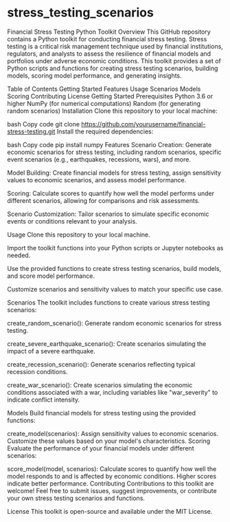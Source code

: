 # stress_testing_scenarios

Financial Stress Testing Python Toolkit
Overview
This GitHub repository contains a Python toolkit for conducting financial stress testing. Stress testing is a critical risk management technique used by financial institutions, regulators, and analysts to assess the resilience of financial models and portfolios under adverse economic conditions. This toolkit provides a set of Python scripts and functions for creating stress testing scenarios, building models, scoring model performance, and generating insights.

Table of Contents
Getting Started
Features
Usage
Scenarios
Models
Scoring
Contributing
License
Getting Started
Prerequisites
Python 3.6 or higher
NumPy (for numerical computations)
Random (for generating random scenarios)
Installation
Clone this repository to your local machine:

bash
Copy code
git clone https://github.com/yourusername/financial-stress-testing.git
Install the required dependencies:

bash
Copy code
pip install numpy
Features
Scenario Creation: Generate economic scenarios for stress testing, including random scenarios, specific event scenarios (e.g., earthquakes, recessions, wars), and more.

Model Building: Create financial models for stress testing, assign sensitivity values to economic scenarios, and assess model performance.

Scoring: Calculate scores to quantify how well the model performs under different scenarios, allowing for comparisons and risk assessments.

Scenario Customization: Tailor scenarios to simulate specific economic events or conditions relevant to your analysis.

Usage
Clone this repository to your local machine.

Import the toolkit functions into your Python scripts or Jupyter notebooks as needed.

Use the provided functions to create stress testing scenarios, build models, and score model performance.

Customize scenarios and sensitivity values to match your specific use case.

Scenarios
The toolkit includes functions to create various stress testing scenarios:

create_random_scenario(): Generate random economic scenarios for stress testing.

create_severe_earthquake_scenario(): Create scenarios simulating the impact of a severe earthquake.

create_recession_scenario(): Generate scenarios reflecting typical recession conditions.

create_war_scenario(): Create scenarios simulating the economic conditions associated with a war, including variables like "war_severity" to indicate conflict intensity.

Models
Build financial models for stress testing using the provided functions:

create_model(scenarios): Assign sensitivity values to economic scenarios. Customize these values based on your model's characteristics.
Scoring
Evaluate the performance of your financial models under different scenarios:

score_model(model, scenarios): Calculate scores to quantify how well the model responds to and is affected by economic conditions. Higher scores indicate better performance.
Contributing
Contributions to this toolkit are welcome! Feel free to submit issues, suggest improvements, or contribute your own stress testing scenarios and functions.

License
This toolkit is open-source and available under the MIT License.
